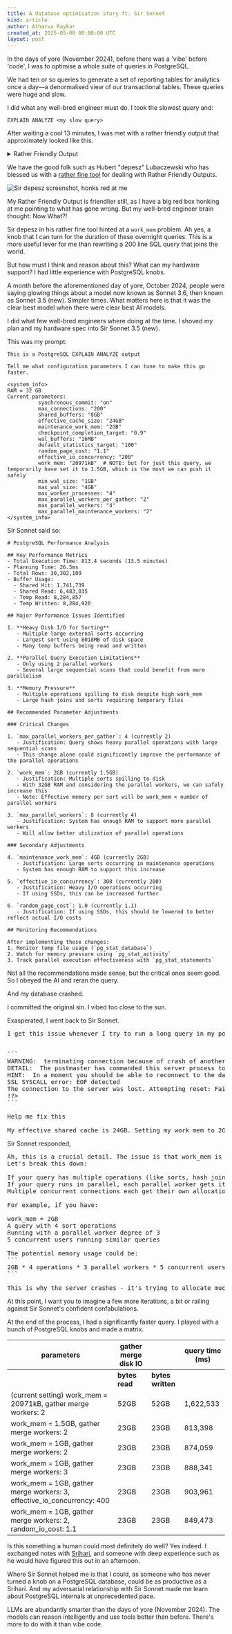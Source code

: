 ```yaml
---
title: A database optimisation story ft. Sir Sonnet
kind: article
author: Atharva Raykar
created_at: 2025-05-08 00:00:00 UTC
layout: post
---
```

In the days of yore (November 2024), before there was a 'vibe' before 'code', I was to optimise a whole suite of queries in PostgreSQL.

We had ten or so queries to generate a set of reporting tables for analytics once a day—a denormalised view of our transactional tables. These queries were huge and slow.

I did what any well-bred engineer must do. I took the slowest query and:

```
EXPLAIN ANALYZE <my slow query>
```

After waiting a cool 13 minutes, I was met with a rather friendly output that approximately looked like this.

<details>
    <summary>Rather Friendly Output</summary>
  <pre>                                                                                                                                                            QUERY PLAN
-----------------------------------------------------------------------------------------------------------------------------------------------------------------------------------------------------------------------------------------------------------------------------------------------------------------------------------
 Unique  (cost=147483011.14..167439265.44 rows=164294334 width=1144) (actual time=722391.777..810633.458 rows=30302109 loops=1)
   Buffers: shared hit=1741739 read=6483035, temp read=8284857 written=8284920
   InitPlan 1 (returns $0)
     ->  Result  (cost=0.00..0.01 rows=1 width=32) (actual time=0.005..0.006 rows=1 loops=1)
   InitPlan 2 (returns $1)
     ->  Result  (cost=0.00..0.01 rows=1 width=32) (actual time=0.001..0.001 rows=1 loops=1)
   InitPlan 3 (returns $2)
     ->  Result  (cost=0.00..0.01 rows=1 width=32) (actual time=0.000..0.001 rows=1 loops=1)
   InitPlan 4 (returns $3)
     ->  Result  (cost=0.00..0.01 rows=1 width=32) (actual time=0.001..0.001 rows=1 loops=1)
   InitPlan 5 (returns $4)
     ->  Result  (cost=0.00..0.01 rows=1 width=32) (actual time=0.000..0.001 rows=1 loops=1)
   InitPlan 6 (returns $5)
     ->  Result  (cost=0.00..0.01 rows=1 width=32) (actual time=0.000..0.000 rows=1 loops=1)
   InitPlan 7 (returns $6)
     ->  Result  (cost=0.00..0.01 rows=1 width=32) (actual time=0.000..0.001 rows=1 loops=1)
   ->  Gather Merge  (cost=147483011.06..166617793.68 rows=164294334 width=1144) (actual time=722391.776..802478.439 rows=30302466 loops=1)
         Workers Planned: 2
         Params Evaluated: $0, $1, $2, $3, $4, $5, $6
         Workers Launched: 2
         Buffers: shared hit=1741739 read=6483035, temp read=8284857 written=8284920
         ->  Sort  (cost=147482011.03..147653150.96 rows=68455972 width=1144) (actual time=715857.887..740498.116 rows=10100822 loops=3)
               Sort Key: p.id, (date(generate_series.generate_series))
               Sort Method: external merge  Disk: 8018120kB
               Buffers: shared hit=1741739 read=6483035, temp read=8284857 written=8284920
               Worker 0:  Sort Method: external merge  Disk: 7355864kB
               Worker 1:  Sort Method: external merge  Disk: 8640448kB
               ->  Hash Join  (cost=98111314.34..118564254.21 rows=68455972 width=1144) (actual time=492147.822..658887.066 rows=10100822 loops=3)
                     Hash Cond: (p.assigned_facility_id = facilities_1.id)
                     Buffers: shared hit=1741715 read=6483035, temp read=5283053 written=5283097
                     ->  Hash Join  (cost=98109366.95..104872071.62 rows=91127708 width=771) (actual time=492119.505..622548.440 rows=10100822 loops=3)
                           Hash Cond: (p.registration_facility_id = facilities.id)
                           Buffers: shared hit=1725066 read=6483035, temp read=5283053 written=5283097
                           ->  Parallel Hash Left Join  (cost=98107419.55..103503670.57 rows=121380417 width=567) (actual time=492093.262..616028.266 rows=10100822 loops=3)
                                 Hash Cond: (p.id = mh.patient_id)
                                 Buffers: shared hit=1708494 read=6483035, temp read=5283053 written=5283097
                                 ->  Parallel Hash Left Join  (cost=98080217.47..102515540.51 rows=121380417 width=546) (actual time=491136.330..609022.395 rows=10100703 loops=3)
                                       Hash Cond: (((date(generate_series.generate_series)) = current_meds.month_date) AND (p.id = current_meds.patient_id))
                                       Buffers: shared hit=1708487 read=6464916, temp read=5283053 written=5283097
                                       ->  Merge Left Join  (cost=97339331.57..101137407.41 rows=121380417 width=490) (actual time=478426.540..586040.062 rows=10100703 loops=3)
                                             Merge Cond: ((p.id = visits.patient_id) AND ((date_part('month'::text, (date(generate_series.generate_series))::timestamp without time zone)) = visits.month) AND ((date_part('year'::text, (date(generate_series.generate_series))::timestamp without time zone)) = visits.year))
                                             Buffers: shared hit=1708456 read=6032108, temp read=5283053 written=5283097
                                             ->  Merge Left Join  (cost=90908457.78..93415961.47 rows=121380417 width=380) (actual time=328651.162..381108.622 rows=10100703 loops=3)
                                                   Merge Cond: ((p.id = bss.patient_id) AND ((date_part('month'::text, (date(generate_series.generate_series))::timestamp without time zone)) = bss.month) AND ((date_part('year'::text, (date(generate_series.generate_series))::timestamp without time zone)) = bss.year))
                                                   Buffers: shared hit=877268 read=3615121, temp read=3737608 written=3737637
                                                   ->  Merge Left Join  (cost=87713534.81..89105634.05 rows=121380417 width=297) (actual time=260760.226..283927.994 rows=10100703 loops=3)
                                                         Merge Cond: ((p.id = bps.patient_id) AND ((date_part('month'::text, (date(generate_series.generate_series))::timestamp without time zone)) = bps.month) AND ((date_part('year'::text, (date(generate_series.generate_series))::timestamp without time zone)) = bps.year))
                                                         Buffers: shared hit=637268 read=2409751, temp read=2946655 written=2946675
                                                         ->  Sort  (cost=84884016.92..85187467.96 rows=121380417 width=233) (actual time=223534.131..229667.871 rows=10100703 loops=3)
                                                               Sort Key: p.id, (date_part('month'::text, (date(generate_series.generate_series))::timestamp without time zone)), (date_part('year'::text, (date(generate_series.generate_series))::timestamp without time zone))
                                                               Sort Method: external merge  Disk: 2017832kB
                                                               Buffers: shared hit=12271 read=1324196, temp read=2393566 written=2393583
                                                               Worker 0:  Sort Method: external merge  Disk: 1852792kB
                                                               Worker 1:  Sort Method: external merge  Disk: 2166392kB
                                                               ->  Merge Left Join  (cost=58777872.69..60566753.73 rows=121380417 width=233) (actual time=170776.950..198032.261 rows=10100703 loops=3)
                                                                     Merge Cond: ((p.id = past_meds.patient_id) AND ((date(generate_series.generate_series)) = ((past_meds.month_date + '1 mon'::interval))))
                                                                     Buffers: shared hit=12256 read=1324196, temp read=1638939 written=1638952
                                                                     ->  Sort  (cost=53609605.02..53913056.06 rows=121380417 width=177) (actual time=119032.085..122431.595 rows=10100703 loops=3)
                                                                           Sort Key: p.id, (date(generate_series.generate_series))
                                                                           Sort Method: external merge  Disk: 1469424kB
                                                                           Buffers: shared hit=10003 read=28001, temp read=549504 written=549508
                                                                           Worker 0:  Sort Method: external merge  Disk: 1348976kB
                                                                           Worker 1:  Sort Method: external merge  Disk: 1577632kB
                                                                           ->  Nested Loop Left Join  (cost=0.43..30993327.29 rows=121380417 width=177) (actual time=1.080..97127.461 rows=10100703 loops=3)
                                                                                 Join Filter: (to_char(timezone($6, ti
                                                                                 Rows Removed by Join Filter: 14084142
                                                                                 Buffers: shared hit=10003 read=28001
                                                                                 ->  Parallel Index Scan using index_patients_on_registration_facility_id on patients p  (cost=0.42..37700.88 rows=364141 width=85) (actual time=0.740..947.656 rows=291384 loops=3)
                                                                                       Filter: (deleted_at IS NULL)
                                                                                       Rows Removed by Filter: 3
                                                                                       Buffers: shared hit=10003 read=28001
                                                                                 ->  Function Scan on generate_series  (cost=0.01..50.01 rows=1000 width=92) (actual time=0.003..0.210 rows=83 loops=874151)
                                                                     ->  Materialize  (cost=5168267.67..5316144.58 rows=29575382 width=76) (actual time=51744.779..64303.050 rows=30296480 loops=3)
                                                                           Buffers: shared hit=2253 read=1296195, temp read=1089435 written=1089444
                                                                           ->  Sort  (cost=5168267.67..5242206.12 rows=29575382 width=76) (actual time=51744.772..59383.676 rows=30296480 loops=3)
                                                                                 Sort Key: past_meds.patient_id, ((past_meds.month_date + '1 mon'::interval))
                                                                                 Sort Method: external merge  Disk: 2905160kB
                                                                                 Buffers: shared hit=2253 read=1296195, temp read=1089435 written=1089444
                                                                                 Worker 0:  Sort Method: external merge  Disk: 2905160kB
                                                                                 Worker 1:  Sort Method: external merge  Disk: 2905160kB
                                                                                 ->  Seq Scan on reporting_prescriptions past_meds  (cost=0.00..728562.82 rows=29575382 width=76) (actual time=0.028..18434.616 rows=30296531 loops=3)
                                                                                       Buffers: shared hit=2232 read=1296195
                                                         ->  Materialize  (cost=2829517.89..2900638.36 rows=14224095 width=96) (actual time=37226.040..44417.758 rows=14220140 loops=3)
                                                               Buffers: shared hit=624997 read=1085555, temp read=553089 written=553092
                                                               ->  Sort  (cost=2829517.89..2865078.12 rows=14224095 width=96) (actual time=37226.030..42058.968 rows=14220140 loops=3)
                                                                     Sort Key: bps.patient_id, bps.month, bps.year
                                                                     Sort Method: external merge  Disk: 1474904kB
                                                                     Buffers: shared hit=624997 read=1085555, temp read=553089 written=553092
                                                                     Worker 0:  Sort Method: external merge  Disk: 1474904kB
                                                                     Worker 1:  Sort Method: external merge  Disk: 1474904kB
                                                                     ->  Seq Scan on reporting_patient_blood_pressures bps  (cost=0.00..712424.95 rows=14224095 width=96) (actual time=3.005..20115.049 rows=14220155 loops=3)
                                                                           Buffers: shared hit=624997 read=1085555
                                                   ->  Materialize  (cost=3194922.97..3276716.30 rows=16358665 width=115) (actual time=67890.854..88371.933 rows=16359636 loops=3)
                                                         Buffers: shared hit=240000 read=1205370, temp read=790953 written=790962
                                                         ->  Sort  (cost=3194922.97..3235819.63 rows=16358665 width=115) (actual time=67890.846..85576.596 rows=16359636 loops=3)
                                                               Sort Key: bss.patient_id, bss.month, bss.year
                                                               Sort Method: external merge  Disk: 2109200kB
                                                               Buffers: shared hit=240000 read=1205370, temp read=790953 written=790962
                                                               Worker 0:  Sort Method: external merge  Disk: 2109216kB
                                                               Worker 1:  Sort Method: external merge  Disk: 2109208kB
                                                               ->  Seq Scan on reporting_patient_blood_sugars bss  (cost=0.00..645376.65 rows=16358665 width=115) (actual time=3.289..18358.264 rows=16359684 loops=3)
                                                                     Buffers: shared hit=240000 read=1205370
                                             ->  Materialize  (cost=6430873.80..6582540.11 rows=30333262 width=142) (actual time=149775.245..191096.813 rows=30296481 loops=3)
                                                   Buffers: shared hit=831188 read=2416987, temp read=1545445 written=1545460
                                                   ->  Sort  (cost=6430873.80..6506706.95 rows=30333262 width=142) (actual time=149775.240..185877.227 rows=30296481 loops=3)
                                                         Sort Key: visits.patient_id, visits.month, visits.year
                                                         Sort Method: external merge  Disk: 4121184kB
                                                         Buffers: shared hit=831188 read=2416987, temp read=1545445 written=1545460
                                                         Worker 0:  Sort Method: external merge  Disk: 4121192kB
                                                         Worker 1:  Sort Method: external merge  Disk: 4121184kB
                                                         ->  Seq Scan on reporting_patient_visits visits  (cost=0.00..1386057.62 rows=30333262 width=142) (actual time=0.425..56957.588 rows=30296531 loops=3)
                                                               Buffers: shared hit=831188 read=2416987
                                       ->  Parallel Hash  (cost=556039.76..556039.76 rows=12323076 width=76) (actual time=12653.113..12653.114 rows=10098844 loops=3)
                                             Buckets: 33554432  Batches: 1  Memory Usage: 3582336kB
                                             Buffers: shared hit=1 read=432808
                                             ->  Parallel Seq Scan on reporting_prescriptions current_meds  (cost=0.00..556039.76 rows=12323076 width=76) (actual time=0.827..7166.755 rows=10098844 loops=3)
                                                   Buffers: shared hit=1 read=432808
                                 ->  Parallel Hash  (cost=22159.81..22159.81 rows=403381 width=37) (actual time=955.126..955.127 rows=320948 loops=3)
                                       Buckets: 1048576  Batches: 1  Memory Usage: 80000kB
                                       Buffers: shared hit=7 read=18119
                                       ->  Parallel Seq Scan on medical_histories mh  (cost=0.00..22159.81 rows=403381 width=37) (actual time=0.330..813.405 rows=320948 loops=3)
                                             Filter: (deleted_at IS NULL)
                                             Rows Removed by Filter: 2
                                             Buffers: shared hit=7 read=18119
                           ->  Hash  (cost=1925.82..1925.82 rows=1726 width=236) (actual time=26.228..26.237 rows=2284 loops=3)
                                 Buckets: 4096 (originally 2048)  Batches: 1 (originally 1)  Memory Usage: 588kB
                                 Buffers: shared hit=16572
                                 ->  Merge Join  (cost=1609.98..1925.82 rows=1726 width=236) (actual time=22.896..24.844 rows=2284 loops=3)
                                       Merge Cond: (org_regions.path = (subpath(state_regions.path, 0, '-1'::integer)))
                                       Buffers: shared hit=16572
                                       ->  Index Scan using index_regions_on_unique_path on regions org_regions  (cost=0.41..270.89 rows=3032 width=156) (actual time=0.012..0.551 rows=1543 loops=3)
                                             Buffers: shared hit=3183
                                       ->  Sort  (cost=1609.57..1613.89 rows=1726 width=316) (actual time=22.877..23.036 rows=2284 loops=3)
                                             Sort Key: (subpath(state_regions.path, 0, '-1'::integer))
                                             Sort Method: quicksort  Memory: 1237kB
                                             Buffers: shared hit=13389
                                             Worker 0:  Sort Method: quicksort  Memory: 1237kB
                                             Worker 1:  Sort Method: quicksort  Memory: 1237kB
                                             ->  Merge Join  (cost=1200.92..1516.77 rows=1726 width=316) (actual time=17.976..20.749 rows=2284 loops=3)
                                                   Merge Cond: (state_regions.path = (subpath(district_regions.path, 0, '-1'::integer)))
                                                   Buffers: shared hit=13389
                                                   ->  Index Scan using index_regions_on_unique_path on regions state_regions  (cost=0.41..270.89 rows=3032 width=156) (actual time=0.010..0.849 rows=2505 loops=3)
                                                         Buffers: shared hit=4245
                                                   ->  Sort  (cost=1200.52..1204.83 rows=1726 width=278) (actual time=17.958..18.131 rows=2284 loops=3)
                                                         Sort Key: (subpath(district_regions.path, 0, '-1'::integer))
                                                         Sort Method: quicksort  Memory: 1234kB
                                                         Buffers: shared hit=9144
                                                         Worker 0:  Sort Method: quicksort  Memory: 1234kB
                                                         Worker 1:  Sort Method: quicksort  Memory: 1234kB
                                                         ->  Merge Join  (cost=791.87..1107.72 rows=1726 width=278) (actual time=12.540..15.719 rows=2284 loops=3)
                                                               Merge Cond: (district_regions.path = (subpath(block_regions.path, 0, '-1'::integer)))
                                                               Buffers: shared hit=9144
                                                               ->  Index Scan using index_regions_on_unique_path on regions district_regions  (cost=0.41..270.89 rows=3032 width=156) (actual time=0.009..0.962 rows=2538 loops=3)
                                                                     Buffers: shared hit=4272
                                                               ->  Sort  (cost=791.47..795.78 rows=1726 width=240) (actual time=12.522..12.716 rows=2284 loops=3)
                                                                     Sort Key: (subpath(block_regions.path, 0, '-1'::integer))
                                                                     Sort Method: quicksort  Memory: 1235kB
                                                                     Buffers: shared hit=4872
                                                                     Worker 0:  Sort Method: quicksort  Memory: 1235kB
                                                                     Worker 1:  Sort Method: quicksort  Memory: 1235kB
                                                                     ->  Merge Join  (cost=382.82..698.67 rows=1726 width=240) (actual time=6.956..10.344 rows=2284 loops=3)
                                                                           Merge Cond: (block_regions.path = (subpath(facility_regions.path, 0, '-1'::integer)))
                                                                           Buffers: shared hit=4872
                                                                           ->  Index Scan using index_regions_on_unique_path on regions block_regions  (cost=0.41..270.89 rows=3032 width=156) (actual time=0.012..0.982 rows=2555 loops=3)
                                                                                 Buffers: shared hit=4290
                                                                           ->  Sort  (cost=382.42..386.73 rows=1726 width=202) (actual time=6.933..7.139 rows=2285 loops=3)
                                                                                 Sort Key: (subpath(facility_regions.path, 0, '-1'::integer))
                                                                                 Sort Method: quicksort  Memory: 1252kB
                                                                                 Buffers: shared hit=582
                                                                                 Worker 0:  Sort Method: quicksort  Memory: 1252kB
                                                                                 Worker 1:  Sort Method: quicksort  Memory: 1252kB
                                                                                 ->  Hash Join  (cost=128.73..289.62 rows=1726 width=202) (actual time=1.610..3.597 rows=2299 loops=3)
                                                                                       Hash Cond: (facility_regions.source_id = facilities.id)
                                                                                       Buffers: shared hit=582
                                                                                       ->  Seq Scan on regions facility_regions  (cost=0.00..154.90 rows=2277 width=172) (actual time=0.008..0.883 rows=2299 loops=3)
                                                                                             Filter: ((region_type)::text = 'facility'::text)
                                                                                             Rows Removed by Filter: 711
                                                                                             Buffers: shared hit=351
                                                                                       ->  Hash  (cost=99.99..99.99 rows=2299 width=30) (actual time=1.567..1.568 rows=2299 loops=3)
                                                                                             Buckets: 4096  Batches: 1  Memory Usage: 175kB
                                                                                             Buffers: shared hit=231
                                                                                             ->  Seq Scan on facilities  (cost=0.00..99.99 rows=2299 width=30) (actual time=0.008..0.888 rows=2299 loops=3)
                                                                                                   Buffers: shared hit=231
                     ->  Hash  (cost=1925.82..1925.82 rows=1726 width=236) (actual time=28.099..28.106 rows=2284 loops=3)
                           Buckets: 4096 (originally 2048)  Batches: 1 (originally 1)  Memory Usage: 588kB
                           Buffers: shared hit=16583
                           ->  Merge Join  (cost=1609.98..1925.82 rows=1726 width=236) (actual time=24.097..26.482 rows=2284 loops=3)
                                 Merge Cond: (org_regions_1.path = (subpath(state_regions_1.path, 0, '-1'::integer)))
                                 Buffers: shared hit=16583
                                 ->  Index Scan using index_regions_on_unique_path on regions org_regions_1  (cost=0.41..270.89 rows=3032 width=156) (actual time=0.029..0.671 rows=1543 loops=3)
                                       Buffers: shared hit=3185
                                 ->  Sort  (cost=1609.57..1613.89 rows=1726 width=316) (actual time=24.061..24.250 rows=2284 loops=3)
                                       Sort Key: (subpath(state_regions_1.path, 0, '-1'::integer))
                                       Sort Method: quicksort  Memory: 1237kB
                                       Buffers: shared hit=13398
                                       Worker 0:  Sort Method: quicksort  Memory: 1237kB
                                       Worker 1:  Sort Method: quicksort  Memory: 1237kB
                                       ->  Merge Join  (cost=1200.92..1516.77 rows=1726 width=316) (actual time=18.422..21.656 rows=2284 loops=3)
                                             Merge Cond: (state_regions_1.path = (subpath(district_regions_1.path, 0, '-1'::integer)))
                                             Buffers: shared hit=13389
                                             ->  Index Scan using index_regions_on_unique_path on regions state_regions_1  (cost=0.41..270.89 rows=3032 width=156) (actual time=0.003..0.986 rows=2505 loops=3)
                                                   Buffers: shared hit=4245
                                             ->  Sort  (cost=1200.52..1204.83 rows=1726 width=278) (actual time=18.412..18.605 rows=2284 loops=3)
                                                   Sort Key: (subpath(district_regions_1.path, 0, '-1'::integer))
                                                   Sort Method: quicksort  Memory: 1234kB
                                                   Buffers: shared hit=9144
                                                   Worker 0:  Sort Method: quicksort  Memory: 1234kB
                                                   Worker 1:  Sort Method: quicksort  Memory: 1234kB
                                                   ->  Merge Join  (cost=791.87..1107.72 rows=1726 width=278) (actual time=12.861..16.132 rows=2284 loops=3)
                                                         Merge Cond: (district_regions_1.path = (subpath(block_regions_1.path, 0, '-1'::integer)))
                                                         Buffers: shared hit=9144
                                                         ->  Index Scan using index_regions_on_unique_path on regions district_regions_1  (cost=0.41..270.89 rows=3032 width=156) (actual time=0.007..0.995 rows=2538 loops=3)
                                                               Buffers: shared hit=4272
                                                         ->  Sort  (cost=791.47..795.78 rows=1726 width=240) (actual time=12.845..13.038 rows=2284 loops=3)
                                                               Sort Key: (subpath(block_regions_1.path, 0, '-1'::integer))
                                                               Sort Method: quicksort  Memory: 1235kB
                                                               Buffers: shared hit=4872
                                                               Worker 0:  Sort Method: quicksort  Memory: 1235kB
                                                               Worker 1:  Sort Method: quicksort  Memory: 1235kB
                                                               ->  Merge Join  (cost=382.82..698.67 rows=1726 width=240) (actual time=7.102..10.672 rows=2284 loops=3)
                                                                     Merge Cond: (block_regions_1.path = (subpath(facility_regions_1.path, 0, '-1'::integer)))
                                                                     Buffers: shared hit=4872
                                                                     ->  Index Scan using index_regions_on_unique_path on regions block_regions_1  (cost=0.41..270.89 rows=3032 width=156) (actual time=0.006..1.197 rows=2555 loops=3)
                                                                           Buffers: shared hit=4290
                                                                     ->  Sort  (cost=382.42..386.73 rows=1726 width=202) (actual time=7.084..7.286 rows=2285 loops=3)
                                                                           Sort Key: (subpath(facility_regions_1.path, 0, '-1'::integer))
                                                                           Sort Method: quicksort  Memory: 1252kB
                                                                           Buffers: shared hit=582
                                                                           Worker 0:  Sort Method: quicksort  Memory: 1252kB
                                                                           Worker 1:  Sort Method: quicksort  Memory: 1252kB
                                                                           ->  Hash Join  (cost=128.73..289.62 rows=1726 width=202) (actual time=1.523..3.795 rows=2299 loops=3)
                                                                                 Hash Cond: (facility_regions_1.source_id = facilities_1.id)
                                                                                 Buffers: shared hit=582
                                                                                 ->  Seq Scan on regions facility_regions_1  (cost=0.00..154.90 rows=2277 width=172) (actual time=0.018..1.169 rows=2299 loops=3)
                                                                                       Filter: ((region_type)::text = 'facility'::text)
                                                                                       Rows Removed by Filter: 711
                                                                                       Buffers: shared hit=351
                                                                                 ->  Hash  (cost=99.99..99.99 rows=2299 width=30) (actual time=1.474..1.475 rows=2299 loops=3)
                                                                                       Buckets: 4096  Batches: 1  Memory Usage: 175kB
                                                                                       Buffers: shared hit=231
                                                                                       ->  Seq Scan on facilities facilities_1  (cost=0.00..99.99 rows=2299 width=30) (actual time=0.012..0.898 rows=2299 loops=3)
                                                                                             Buffers: shared hit=231
 Planning:
   Buffers: shared hit=1242 read=34
 Planning Time: 26.536 ms
 Execution Time: 813398.097 ms
(246 rows)</pre>
</details>

We have the good folk such as Hubert "depesz" Lubaczewski who has blessed us with a [rather fine tool](explain.depesz.com) for dealing with Rather Friendly Outputs.

![Sir depesz screenshot, honks red at me](/images/blog/screenshot-2025-05-09-at-13.02.08.png "explain.depesz.com")

My Rather Friendly Output is friendlier still, as I have a big red box honking at me pointing to what has gone wrong. But my well-bred engineer brain thought: Now What?!

Sir depesz in his rather fine tool hinted at a `work_mem` problem. Ah yes, a knob that I can turn for the duration of these overnight queries. This is a more useful lever for me than rewriting a 200 line SQL query that joins the world.

But how must I think and reason about this? What can my hardware support? I had little experience with PostgreSQL knobs.

A month before the aforementioned day of yore, October 2024, people were saying glowing things about a model now known as Sonnet 3.6, then known as Sonnet 3.5 (new). Simpler times. What matters here is that it was the clear best model when there were clear best AI models.

I did what few well-bred engineers where doing at the time. I shoved my plan and my hardware spec into Sir Sonnet 3.5 (new).

This was my prompt:

```
This is a PostgreSQL EXPLAIN ANALYZE output

Tell me what configuration parameters I can tune to make this go faster.

<system_info>
RAM = 32 GB
Current parameters:
          synchronous_commit: "on"
          max_connections: "200"
          shared_buffers: "8GB"
          effective_cache_size: "24GB"
          maintenance_work_mem: "2GB"
          checkpoint_completion_target: "0.9"
          wal_buffers: "16MB"
          default_statistics_target: "100"
          random_page_cost: "1.1"
          effective_io_concurrency: "200"
          work_mem: "20971kB"  # NOTE: but for just this query, we temporarily have set it to 1.5GB, which is the most we can push it safely
          min_wal_size: "1GB"
          max_wal_size: "4GB"
          max_worker_processes: "4"
          max_parallel_workers_per_gather: "2"
          max_parallel_workers: "4"
          max_parallel_maintenance_workers: "2"
</system_info>
```

Sir Sonnet said so:

```
# PostgreSQL Performance Analysis

## Key Performance Metrics
- Total Execution Time: 813.4 seconds (13.5 minutes)
- Planning Time: 26.5ms
- Total Rows: 30,302,109
- Buffer Usage:
  - Shared Hit: 1,741,739
  - Shared Read: 6,483,035
  - Temp Read: 8,284,857
  - Temp Written: 8,284,920

## Major Performance Issues Identified

1. **Heavy Disk I/O for Sorting**
   - Multiple large external sorts occurring
   - Largest sort using 8018MB of disk space
   - Many temp buffers being read and written

2. **Parallel Query Execution Limitations**
   - Only using 2 parallel workers
   - Several large sequential scans that could benefit from more parallelism

3. **Memory Pressure**
   - Multiple operations spilling to disk despite high work_mem
   - Large hash joins and sorts requiring temporary files

## Recommended Parameter Adjustments

### Critical Changes

1. `max_parallel_workers_per_gather`: 4 (currently 2)
   - Justification: Query shows heavy parallel operations with large sequential scans
   - This change alone could significantly improve the performance of the parallel operations

2. `work_mem`: 2GB (currently 1.5GB)
   - Justification: Multiple sorts spilling to disk
   - With 32GB RAM and considering the parallel workers, we can safely increase this
   - Note: Effective memory per sort will be work_mem × number of parallel workers

3. `max_parallel_workers`: 8 (currently 4)
   - Justification: System has enough RAM to support more parallel workers
   - Will allow better utilization of parallel operations

### Secondary Adjustments

4. `maintenance_work_mem`: 4GB (currently 2GB)
   - Justification: Large sorts occurring in maintenance operations
   - System has enough RAM to support this increase

5. `effective_io_concurrency`: 300 (currently 200)
   - Justification: Heavy I/O operations occurring
   - If using SSDs, this can be increased further

6. `random_page_cost`: 1.0 (currently 1.1)
   - Justification: If using SSDs, this should be lowered to better reflect actual I/O costs

## Monitoring Recommendations

After implementing these changes:
1. Monitor temp file usage (`pg_stat_database`)
2. Watch for memory pressure using `pg_stat_activity`
3. Track parallel execution effectiveness with `pg_stat_statements`
```

Not all the recommendations made sense, but the critical ones seem good. So I obeyed the AI and reran the query.

And my database crashed.

I committed the original sin. I vibed too close to the sun.

Exasperated, I went back to Sir Sonnet.

<pre>
I get this issue whenever I try to run a long query in my postgresql console in production:


```
WARNING:  terminating connection because of crash of another server process
DETAIL:  The postmaster has commanded this server process to roll back the current transaction and exit, because another server process exited abnormally and possibly corrupted shared memory.
HINT:  In a moment you should be able to reconnect to the database and repeat your command.
SSL SYSCALL error: EOF detected
The connection to the server was lost. Attempting reset: Failed.
!?>
```

Help me fix this

My effective_shared_cache is 24GB. Setting my work_mem to 2GB just for this one long-running query causes a crash. Why is that?
</pre>

Sir Sonnet responded,

<pre>
Ah, this is a crucial detail. The issue is that work_mem is allocated PER OPERATION in a query plan, not per query or per connection. This is a common misconception that can lead to server crashes.
Let's break this down:

If your query has multiple operations (like sorts, hash joins, etc.), each operation can use up to the specified work_mem
If your query runs in parallel, each parallel worker gets its own allocation
Multiple concurrent connections each get their own allocations

For example, if you have:

work_mem = 2GB
A query with 4 sort operations
Running with a parallel worker degree of 3
5 concurrent users running similar queries

The potential memory usage could be:
```
2GB * 4 operations * 3 parallel workers * 5 concurrent users = 120GB
```

This is why the server crashes - it's trying to allocate much more memory than available!
</pre>

At this point, I want you to imagine a few more iterations, a bit or railing against Sir Sonnet's confident confabulations.

At the end of the process, I had a significantly faster query. I played with a bunch of PostgreSQL knobs and made a matrix.

| parameters                                                             | gather merge disk IO |                   | query time (ms) |
| ---------------------------------------------------------------------- | -------------------- | ----------------- | --------------- |
|                                                                        | **bytes read**       | **bytes written** |                 |
| (current setting) work_mem = 20971kB, gather merge workers: 2          | 52GB                 | 52GB              | 1,622,533       |
| work_mem = 1.5GB, gather merge workers: 2                              | 23GB                 | 23GB              | 813,398         |
| work_mem = 1GB, gather merge workers: 2                                | 23GB                 | 23GB              | 874,059         |
| work_mem = 1GB, gather merge workers: 3                                | 23GB                 | 23GB              | 888,341         |
| work_mem = 1GB, gather merge workers: 3, effective_io_concurrency: 400 | 23GB                 | 23GB              | 903,961         |
| work_mem = 1GB, gather merge workers: 2, random_io_cost: 1.1           | 23GB                 | 23GB              | 849,473         |

Is this something a human could most definitely do well? Yes indeed. I exchanged notes with [Srihari](https://nilenso.com/people/srihari-sriraman/), and someone with deep experience such as he would have figured this out in an afternoon.

Where Sir Sonnet helped me is that I could, as someone who has never turned a knob on a PostgreSQL database, could be as productive as a Srihari. And my adversarial relationship with Sir Sonnet made me learn about PostgreSQL internals at unprecedented pace.

LLMs are abundantly smarter than the days of yore (November 2024). The models can reason intelligently and use tools better than before. There's more to do with it than vibe code.
